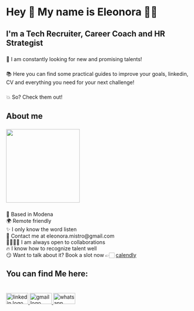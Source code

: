 <h1 align="left">Hey 👋 My name is Eleonora 🏳️‍🌈</h1>

###

<h2 align="left">I'm a Tech Recruiter, Career Coach and HR Strategist</h2>

###

<p align="left">👀 I am constantly looking for new and promising talents!</p>

###

<p align="left">📚 Here you can find some practical guides to improve your goals, linkedin, CV and everything you need for your next challenge!</p>

###

<p align="left">💥 So? Check them out!</p>

###

<h2 align="left">About me</h2>

###

<div align="left">
  <img height="200" src="https://media.giphy.com/media/J9w5WB3qzLVjsDncew/giphy.gif?cid=790b7611jruzjtyfh8khaxon1uqdw35n08y3jgewpk1rjngq&ep=v1_gifs_search&rid=giphy.gif&ct=g"  />
</div>

###

<p align="left">🚩 Based in Modena<br>🌍 Remote friendly<br>✨ I only know the word listen<br>📨 Contact me at eleonora.mistro@gmail.com<br>🫱🏼‍🫲🏻 I am always open to collaborations<br>🔥 I know how to recognize talent well<br>😏 Want to talk about it? Book a slot now 👉🏻 <a href="https://calendly.com/eleonora-mistro/consulenza-hr-marketing" target="_blank">calendly</a></p>

###

<h2 align="left">You can find Me here:</h2>

###

<br clear="both">

<div align="left">
  <a href="linkedin.com/in/eleonora-mistro-18a3859a" target="_blank">
    <img src="https://raw.githubusercontent.com/maurodesouza/profile-readme-generator/master/src/assets/icons/social/linkedin/default.svg" width="60" height="30" alt="linkedin logo"  />
  </a>
  <a href="mailto:eleonora.mistro@gmail.com" target="_blank">
    <img src="https://raw.githubusercontent.com/maurodesouza/profile-readme-generator/master/src/assets/icons/social/gmail/default.svg" width="60" height="30" alt="gmail logo"  />
  </a>
  <a href="https://wa.me/393513096227" target="_blank">
    <img src="https://raw.githubusercontent.com/maurodesouza/profile-readme-generator/master/src/assets/icons/social/whatsapp/default.svg" width="60" height="30" alt="whatsapp logo"  />
  </a>
</div>

###
